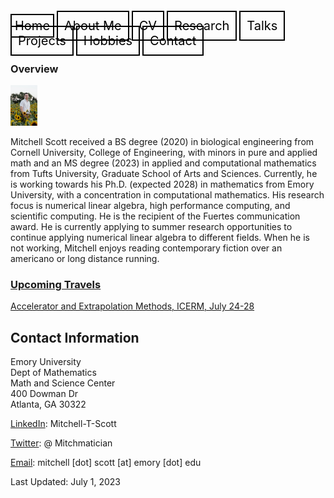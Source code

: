 <html lang="en-US">
<head>
<style>
th, td {
  border-style: none;

body {
  margin: 0;
  font-family: Arial, Helvetica, sans-serif;
}

<!.topnav {
  overflow: hidden;
  background-color: #333;
}

.topnav a {
  float: left;
  color: #f2f2f2;
  text-align: center;
  padding: 280px 320px;
  text-decoration:none;
  font-size: 20px;
}

.topnav a:hover {
  background-color: #ddd;
  color: black;
}

.topnav a.active {
  background-color: #04AA6D;
  color: white;
}>

</style>
</head>
<body>
  
  
 <div class= "topnav">
  <a style = "color: black; font-size: 20px; border: 2px solid black; padding: 5px; text-decoration: none;" href="mtscott.github.io/index.md">Home</a>
  <a style = "color: black; font-size: 20px; border: 2px solid black; padding: 10px; text-decoration: none;" href="/about.html">About Me</a>
  <a style = "color: black; font-size: 20px; border: 2px solid black; padding: 10px; text-decoration: none;" href="/vita.html">CV</a>
  <a style = "color: black; font-size: 20px; border: 2px solid black; padding: 10px; text-decoration: none;" href="/research.html">Research</a>
  <a style = "color: black; font-size: 20px; border: 2px solid black; padding: 10px; text-decoration: none;" href="/talks.html">Talks</a>
  <a style = "color: black; font-size: 20px; border: 2px solid black; padding: 10px; text-decoration: none;" href="/projects.html">Projects</a>
  <a style = "color: black; font-size: 20px; border: 2px solid black; padding: 10px; text-decoration: none;" href="/hobbies.html">Hobbies</a>
  <a style = "color: black; font-size: 20px; border: 2px solid black; padding: 10px; text-decoration: none;" href="/contact.html">Contact</a>
 </div>

  <section>
  
  <article>
    <h1>Overview</h1>
<img src="ProfessionalHeadshot.jpg" alt="Headshot" style="width:43.2px;height:64.8px;" style="text-align:center;">
<p>Mitchell Scott received a BS degree (2020) in biological engineering from Cornell University, College of Engineering, with minors in pure and applied math and an MS degree (2023) in applied and computational mathematics from Tufts University, Graduate School of Arts and Sciences. Currently, he is working towards his Ph.D. (expected 2028) in mathematics from Emory University, with a concentration in computational mathematics. His research focus is numerical linear algebra, high performance computing, and scientific computing. He is the recipient of the Fuertes communication award. He is currently applying to summer research opportunities to continue applying numerical linear algebra to different fields. When he is not working, Mitchell enjoys reading contemporary fiction over an americano or long distance running. </p>
  </article>
<article>
  <h3>
    <u>Upcoming Travels</u>
  </h3>
  <p>
    <a href="https://icerm.brown.edu/topical_workshops/tw-23-aem/" target="_blank"> Accelerator and Extrapolation Methods, ICERM, July 24-28 </a>
  </p>
</article>
<article>
<h2>Contact Information</h2>
    <p> Emory University<br>
        Dept of Mathematics<br>
        Math and Science Center<br>
        400 Dowman Dr<br>
        Atlanta, GA 30322</p>
    <p> <a href="https://www.linkedin.com/in/mitchell-t-scott/" target="_blank"> LinkedIn</a>: Mitchell-T-Scott
    </p>
    <p> <a href="https://twitter.com/mitchmatician" target="_blank"> Twitter</a>: @ Mitchmatician
    </p>
    <p> <a href="mailto:mitchell.scott@emory.edu">Email</a>: mitchell [dot] scott [at] emory [dot] edu
    </p>
  </article>
</section>

<footer>
  Last Updated: July 1, 2023
</footer>

</body>
</html>
